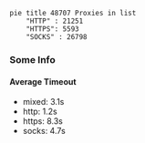 
```mermaid
pie title 48707 Proxies in list
    "HTTP" : 21251
    "HTTPS": 5593
    "SOCKS" : 26798
```

### Some Info
#### Average Timeout

- mixed: 3.1s
- http: 1.2s
- https: 8.3s
- socks: 4.7s